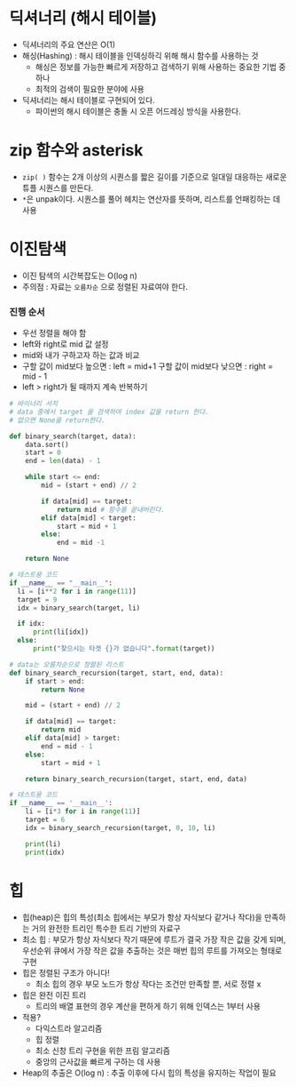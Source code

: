 # 딕셔너리 (해시 테이블)

- 딕셔너리의 주요 연산은 O(1)
- 해싱(Hashing) : 해시 테이블을 인덱싱하긱 위해 해시 함수를 사용하는 것
    - 해싱은 정보를 가능한 빠르게 저장하고 검색하기 위해 사용하는 중요한 기법 중 하나
    - 최적의 검색이 필요한 분야에 사용
- 딕셔너리는 해시 테이블로 구현되어 있다.
    - 파이썬의 해시 테이블은 충돌 시 오픈 어드레싱 방식을 사용한다.

# zip 함수와 asterisk

- `zip( )` 함수는 2개 이상의 시퀀스를 짧은 길이를 기준으로 일대일 대응하는 새로운 튜플 시퀀스를 만든다.
- `*`은 unpak이다. 시퀀스를 풀어 헤치는 연산자를 뜻하며, 리스트를 언패킹하는 데 사용

# 이진탐색

- 이진 탐색의 시간복잡도는 O(log n)
- 주의점 : 자료는 `오름차순` 으로 정렬된 자료여야 한다.

### **진행 순서**

- 우선 정렬을 해야 함
- left와 right로 mid 값 설정
- mid와 내가 구하고자 하는 값과 비교
- 구할 값이 mid보다 높으면 : left = mid+1 구할 값이 mid보다 낮으면 : right = mid - 1
- left > right가 될 때까지 계속 반복하기

```python
# 바이너리 서치
# data 중에서 target 을 검색하여 index 값을 return 한다.
# 없으면 None을 return한다.

def binary_search(target, data):
    data.sort()
    start = 0
    end = len(data) - 1

    while start <= end:
        mid = (start + end) // 2

        if data[mid] == target:
            return mid # 함수를 끝내버린다.
        elif data[mid] < target:
            start = mid + 1
        else:
            end = mid -1

    return None

# 테스트용 코드
if __name__ == "__main__":
  li = [i**2 for i in range(11)]
  target = 9
  idx = binary_search(target, li)

  if idx:
      print(li[idx])
  else:
      print("찾으시는 타겟 {}가 없습니다".format(target))
```

```python
# data는 오름차순으로 정렬된 리스트
def binary_search_recursion(target, start, end, data):
    if start > end:
        return None

    mid = (start + end) // 2

    if data[mid] == target:
        return mid
    elif data[mid] > target:
        end = mid - 1
    else:
        start = mid + 1        

    return binary_search_recursion(target, start, end, data)

# 테스트용 코드
if __name__ == '__main__':
    li = [i*3 for i in range(11)]
    target = 6
    idx = binary_search_recursion(target, 0, 10, li)

    print(li)
    print(idx)
```

# 힙

- 힙(heap)은 힙의 특성(최소 힙에서는 부모가 항상 자식보다 같거나 작다)을 만족하는 거의 완전한 트리인 특수한 트리 기반의 자료구
- 최소 힙 : 부모가 항상 자식보다 작기 때문에 루트가 결국 가장 작은 값을 갖게 되며, 우선순위 큐에서 가장 작은 값을 추출하는 것은 매번 힙의 루트를 가져오는 형태로 구현
- 힙은 정렬된 구조가 아니다!
    - 최소 힙의 경우 부모 노드가 항상 작다는 조건만 만족할 뿐, 서로 정렬 x
- 힙은 완전 이진 트리
    - 트리의 배열 표현의 경우 계산을 편하게 하기 위해 인덱스는 1부터 사용
- 적용?
    - 다익스트라 알고리즘
    - 힙 정렬
    - 최소 신창 트리 구현을 위한 프림 알고리즘
    - 중앙의 근사값을 빠르게 구하는 데 사용
- Heap의 추출은 O(log n) : 추출 이후에 다시 힙의 특성을 유지하는 작업이 필요
